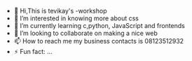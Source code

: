 - 👋 Hi,This is tevikay's
-workshop
- 👀 I’m interested in knowing more about css
- 🌱 I’m currently learning c,python, JavaScript and frontends
- 💞️ I’m looking to collaborate on making a nice web
- 📫 How to reach me my business contacts is 08123512932
- ⚡ Fun fact: ...

<!---
Kaydo1-tevikay/Kaydo1-tevikay is a ✨ special ✨ repository because its `README.md` (this file) appears on your GitHub profile.
You can click the Preview link to take a look at your changes.
--->
